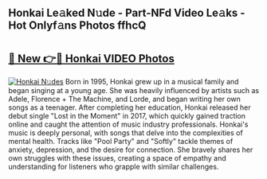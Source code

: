 ## Honkai Le𝚊ked N𝚞de - Part-NFd Video Le𝚊ks - Hot Onlyf𝚊ns Photos ffhcQ

# <h2><a href="http://ab12244.deff.icu/?id=Honkai">🔗 New 👉🔴 Honkai VIDEO Photos</a></h2>

[![Honkai N𝚞des](https://i.imgur.com/rIISA9y.gif)](http://ab12244.deff.icu/?id=Honkai)
Born in 1995, Honkai grew up in a musical family and began singing at a young age. She was heavily influenced by artists such as Adele, Florence + The Machine, and Lorde, and began writing her own songs as a teenager. After completing her education, Honkai released her debut single "Lost in the Moment" in 2017, which quickly gained traction online and caught the attention of music industry professionals. Honkai's music is deeply personal, with songs that delve into the complexities of mental health. Tracks like "Pool Party" and "Softly" tackle themes of anxiety, depression, and the desire for connection. She bravely shares her own struggles with these issues, creating a space of empathy and understanding for listeners who grapple with similar challenges.
